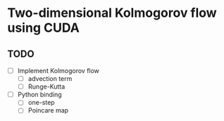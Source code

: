 Two-dimensional Kolmogorov flow using CUDA
================================

TODO
----

- [ ] Implement Kolmogorov flow
  - [ ] advection term
  - [ ] Runge-Kutta
- [ ] Python binding
  - [ ] one-step
  - [ ] Poincare map
